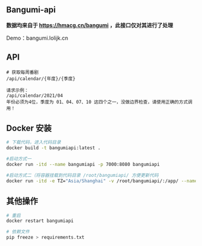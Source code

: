 ## Bangumi-api

**数据均来自于 https://hmacg.cn/bangumi ，此接口仅对其进行了处理**

Demo：bangumi.lolijk.cn

## API

  ```
  # 获取每周番剧
  /api/calendar/{年度}/{季度}
  
  请求示例：
  /api/calendar/2021/04  
  年份必须为4位，季度为 01、04、07、10 这四个之一，没做边界检查，请使用正确的方式调用！
  ```



## Docker 安装

```bash
# 下载代码，进入代码目录
docker build -t bangumiapi:latest .

#启动方式一
docker run -itd --name bangumiapi -p 7000:8080 bangumiapi

#启动方式二（将容器挂载到代码目录 /root/bangumiapi/ 方便更新代码
docker run -itd -e TZ="Asia/Shanghai" -v /root/bangumiapi/:/app/ --name bangumiapi -p 7000:8080 bangumiapi
```

## 其他操作
```bash
# 重启
docker restart bangumiapi

# 依赖文件
pip freeze > requirements.txt

```